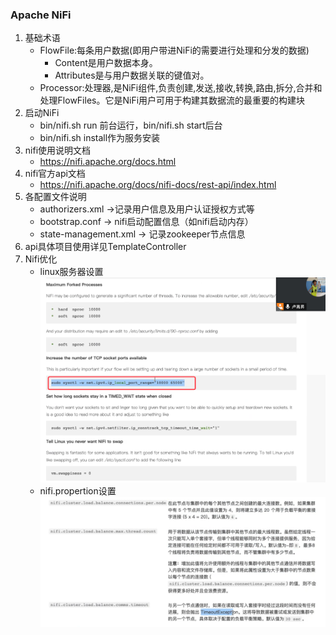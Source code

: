 ### Apache NiFi
1. 基础术语
   * FlowFile:每条用户数据(即用户带进NiFi的需要进行处理和分发的数据)
     * Content是用户数据本身。
     * Attributes是与用户数据关联的键值对。
   * Processor:处理器,是NiFi组件,负责创建,发送,接收,转换,路由,拆分,合并和处理FlowFiles。它是NiFi用户可用于构建其数据流的最重要的构建块
2. 启动NiFi
	* bin/nifi.sh run 前台运行，bin/nifi.sh start后台
	* bin/nifi.sh install作为服务安装
3. nifi使用说明文档
	* https://nifi.apache.org/docs.html
4. nifi官方api文档
	* https://nifi.apache.org/docs/nifi-docs/rest-api/index.html 
5. 各配置文件说明
	* authorizers.xml ->记录用户信息及用户认证授权方式等
	* bootstrap.conf -> nifi启动配置信息（如nifi启动内存）
	* state-management.xml -> 记录zookeeper节点信息
5. api具体项目使用详见TemplateController
6. Nifi优化
	* linux服务器设置	![linux](https://github.com/ruiyanc/images/blob/main/Nifi-soft.png)
	* nifi.propertion设置 ![cluster](https://github.com/ruiyanc/images/blob/main/Nifi-cluster.png)